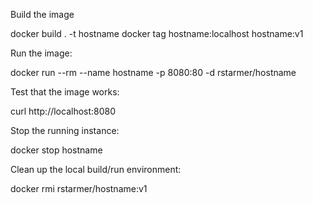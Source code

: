 Build the image

docker build . -t hostname
docker tag hostname:localhost hostname:v1

Run the image:

docker run --rm --name hostname -p 8080:80 -d rstarmer/hostname

Test that the image works:

curl http://localhost:8080

Stop the running instance:

docker stop hostname

Clean up the local build/run environment:

docker rmi rstarmer/hostname:v1

